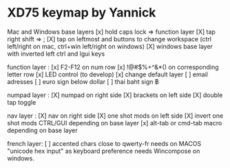 # XD75 keymap by Yannick

Mac and Windows base layers
[x] hold caps lock => function layer
[X] tap right shift => ;
[X] tap on leftmost and buttons to change workspace (ctrl left/right on mac, ctrl+win left/right on windows)
[X] windows base layer 
    with inverted left ctrl and lgui keys


function layer :
[x] F2-F12 on num row
[x] !@#$%+^&*() on corresponding letter row
[x] LED control (to develop)
[x] change default layer
[ ] email adresses
[ ] euro sign below dollar
[ ] thai baht sign ฿

numpad layer :
[X] numpad on right side
[X] brackets on left side
[X] double tap toggle

nav layer :
[X] nav on right side
[X] one shot mods on left side
    [X] invert one shot mods CTRL/GUI depending on base layer
[x] alt-tab or cmd-tab macro depending on base layer

french layer:
[ ] accented chars close to qwerty-fr
    needs on MACOS "unicode hex input" as keyboard preference
    needs Wincompose on windows. 
